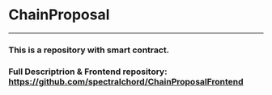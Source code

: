 # ChainProposal

------

### This is a repository with smart contract.

### Full Descriptrion & Frontend repository: https://github.com/spectralchord/ChainProposalFrontend
